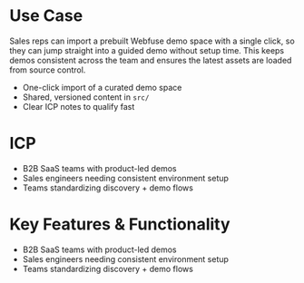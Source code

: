 # Use Case
Sales reps can import a prebuilt Webfuse demo space with a single click, so they can jump straight into a guided demo without setup time. This keeps demos consistent across the team and ensures the latest assets are loaded from source control.

- One-click import of a curated demo space
- Shared, versioned content in `src/`
- Clear ICP notes to qualify fast

# ICP
- B2B SaaS teams with product-led demos
- Sales engineers needing consistent environment setup
- Teams standardizing discovery + demo flows

# Key Features & Functionality
- B2B SaaS teams with product-led demos
- Sales engineers needing consistent environment setup
- Teams standardizing discovery + demo flows

